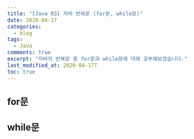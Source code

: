 ```yaml
---
title: "[Java 03] 자바 반복문 (for문, while문)"
date: 2020-04-17
categories:
  - blog
tags:
  - Java
comments: true
excerpt: "자바의 반복문 중 for문과 while문에 대해 공부해보겠습니다."
last_modified_at: 2020-04-17T
toc: true
---
```



## for문


## while문
